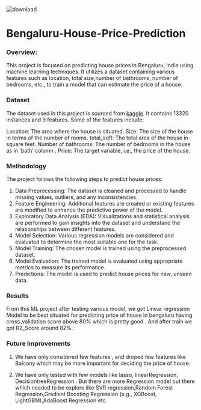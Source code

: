 
![download](https://github.com/Sidharthaagasti31/Bengaluru-House-Price-Prediction/assets/50338854/4a0dc9fb-8cd6-46e8-b730-f3896d3bbf25)
# Bengaluru-House-Price-Prediction



### Overview:
This project is focused on predicting house prices in Bengaluru, India using machine learning techniques. It utilizes a dataset containing various features such as location, total size,number of bathrooms, number of bedrooms, etc., to train a model that can estimate the price of a house.

### Dataset

The dataset used in this project is sourced from [kaggle](https://www.kaggle.com/datasets/amitabhajoy/bengaluru-house-price-data). It contains 13320 instances and 9 features. Some of the features include:

Location: The area where the house is situated.
Size: The size of the house in terms of the number of rooms.
total_sqft: The total area of the house in square feet.
Number of bathrooms: The number of bedrooms in the house as in 'bath' column .
Price: The target variable, i.e., the price of the house.


### Methodology

The project follows the following steps to predict house prices:
1. Data Preprocessing: The dataset is cleaned and processed to handle missing values, outliers, and any inconsistencies.
2. Feature Engineering: Additional features are created or existing features are modified to enhance the predictive power of the model.
3. Exploratory Data Analysis (EDA): Visualizations and statistical analysis are performed to gain insights into the dataset and understand the relationships between different features.
4. Model Selection: Various regression models are considered and evaluated to determine the most suitable one for the task.
5. Model Training: The chosen model is trained using the preprocessed dataset.
6. Model Evaluation: The trained model is evaluated using appropriate metrics to measure its performance.
7. Predictions: The model is used to predict house prices for new, unseen data.

### Results
From this ML project after testing various model, we got Linear regression Model to be best situated for predicting price of house in bengaluru having cross_validation score above 80% which is pretty good . And after train we got R2_Score around 82%.


### Future Improvements
1. We have only considered few features , and droped few features like Balcony which may be more important for deciding the price of house.

2. We have only tested with few models like lasso, linearRegression, DecisiontreeRegression . But there are more Regression model out there which needed to be explore like SVR regression,Random Forest Regression,Gradient Boosting Regression (e.g., XGBoost, LightGBM),AdaBoost Regression etc.
